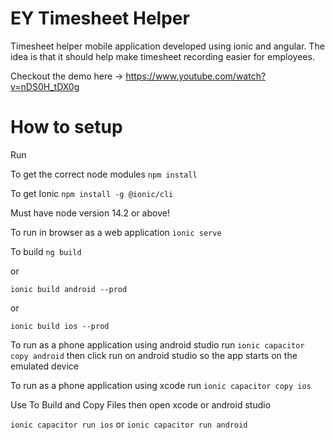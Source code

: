 # EY Timesheet Helper
Timesheet helper mobile application developed using ionic and angular. The idea is that it should help make timesheet recording easier for employees.

Checkout the demo here -> https://www.youtube.com/watch?v=nDS0H_tDX0g

# How to setup

Run

To get the correct node modules
```npm install```

To get Ionic 
```npm install -g @ionic/cli```

Must have node version 14.2 or above!

To run in browser as a web application
``` ionic serve ```

To build
```ng build```

or 

```ionic build android --prod```

or

```ionic build ios --prod```

To run as a phone application using android studio run
``` ionic capacitor copy android ```
then click run on android studio so the app starts on the emulated device

To run as a phone application using xcode run
``` ionic capacitor copy ios ```

Use To Build and Copy Files then open xcode or android studio

```ionic capacitor run ios```
or  ```ionic capacitor run android```



